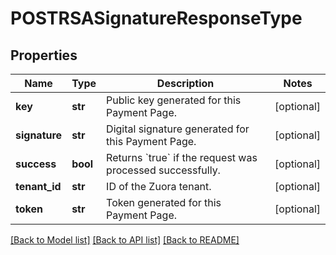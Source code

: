 # POSTRSASignatureResponseType

## Properties
Name | Type | Description | Notes
------------ | ------------- | ------------- | -------------
**key** | **str** | Public key generated for this Payment Page.  | [optional] 
**signature** | **str** | Digital signature generated for this Payment Page.  | [optional] 
**success** | **bool** | Returns &#x60;true&#x60; if the request was processed successfully.  | [optional] 
**tenant_id** | **str** | ID of the Zuora tenant.  | [optional] 
**token** | **str** | Token generated for this Payment Page.  | [optional] 

[[Back to Model list]](../README.md#documentation-for-models) [[Back to API list]](../README.md#documentation-for-api-endpoints) [[Back to README]](../README.md)

